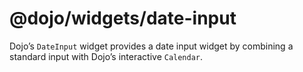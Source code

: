 <span class="citation" data-cites="dojo/widgets/date-input"><span class="citation" data-cites="dojo/widgets/date-input"><span class="citation" data-cites="dojo/widgets/date-input"><span class="citation" data-cites="dojo/widgets/date-input">@dojo/widgets/date-input</span></span></span></span>
====================================================================================================================================================================================================================================================================================================

Dojo’s `DateInput` widget provides a date input widget by combining a standard input with Dojo’s interactive `Calendar`.
